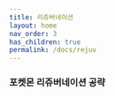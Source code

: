 ```yaml
---
title: 리쥬버네이션
layout: home
nav_order: 3
has_children: true
permalink: /docs/rejuv
---
```


### 포켓몬 리쥬버네이션 공략
